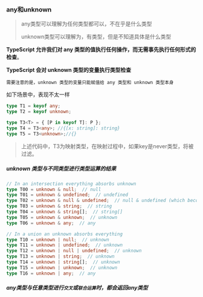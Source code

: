 ### any和unknown

>any类型可以理解为任何类型都可以，不在乎是什么类型
>
>unknown类型可以理解为，有类型，但是不知道具体是什么类型

**TypeScript 允许我们对 any 类型的值执行任何操作，而无需事先执行任何形式的检查**。

**TypeScript 会对 unknown 类型的变量执行类型检查**

`需要注意的是，unknown 类型的变量只能赋值给 any 类型和 unknown 类型本身`

如下场景中，表现不太一样

```typescript
type T1 = keyof any;
type T2 = keyof unknown;

type T3<T> = { [P in keyof T]: P };
type T4 = T3<any>; //{[x: string]: string}
type T5 = T3<unknown>;//{}
```

>上述代码中，T3为映射类型，在映射过程中，如果key是never类型，将被过滤。

##### unknown 类型与不同类型进行类型运算的结果

```typescript
// In an intersection everything absorbs unknown
type T00 = unknown & null;  // null
type T01 = unknown & undefined;  // undefined
type T02 = unknown & null & undefined;  // null & undefined (which becomes never in union)
type T03 = unknown & string;  // string
type T04 = unknown & string[];  // string[]
type T05 = unknown & unknown;  // unknown
type T06 = unknown & any;  // any

// In a union an unknown absorbs everything
type T10 = unknown | null;  // unknown
type T11 = unknown | undefined;  // unknown
type T12 = unknown | null | undefined;  // unknown
type T13 = unknown | string;  // unknown
type T14 = unknown | string[];  // unknown
type T15 = unknown | unknown;  // unknown
type T16 = unknown | any;  // any
```

##### any类型与任意类型进行`交叉`或`联合运算`时，都会返回any类型